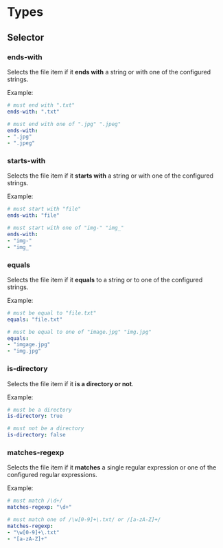 # Types

## Selector

### ends-with

Selects the file item if it **ends with** a string or with one of the configured strings.

Example:
```yaml
# must end with ".txt"
ends-with: ".txt"

# must end with one of ".jpg" ".jpeg"
ends-with: 
- ".jpg"
- ".jpeg"
```

### starts-with

Selects the file item if it **starts with** a string or with one of the configured strings.

Example:
```yaml
# must start with "file"
ends-with: "file"

# must start with one of "img-" "img_"
ends-with: 
- "img-"
- "img_"
```

### equals

Selects the file item if it **equals** to a string or to one of the configured strings.

Example:
```yaml
# must be equal to "file.txt"
equals: "file.txt"

# must be equal to one of "image.jpg" "img.jpg"
equals: 
- "imgage.jpg"
- "img.jpg"
```


### is-directory

Selects the file item if it **is a directory or not**.

Example:
```yaml
# must be a directory
is-directory: true

# must not be a directory
is-directory: false
```


### matches-regexp

Selects the file item if it **matches** a single regular expression or one of the configured regular expressions.

Example:
```yaml
# must match /\d+/
matches-regexp: "\d+"

# must match one of /\w[0-9]+\.txt/ or /[a-zA-Z]+/
matches-regexp: 
- "\w[0-9]+\.txt"
- "[a-zA-Z]+"
```